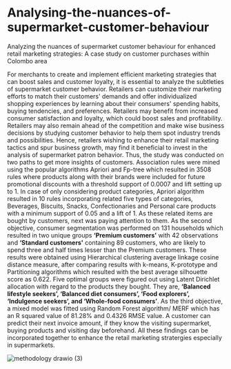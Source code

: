 # Analysing-the-nuances-of-supermarket-customer-behaviour
Analyzing the nuances of supermarket customer behaviour for  enhanced retail marketing strategies: A case study on customer purchases within Colombo area

For merchants to create and implement efficient marketing strategies that can boost sales and customer loyalty, it is essential to analyze the subtleties of supermarket customer behavior. Retailers can customize their marketing efforts to match their customers' demands and offer individualized shopping experiences by learning about their consumers' spending habits, buying tendencies, and preferences. Retailers may benefit from increased consumer satisfaction and loyalty, which could boost sales and profitability. Retailers may also remain ahead of the competition and make wise business decisions by studying customer behavior to help them spot industry trends and possibilities. Hence, retailers wishing to enhance their retail marketing tactics and spur business growth, may find it beneficial to invest in the analysis of supermarket patron behavior. Thus, the study was conducted on two paths to get more insights of customers. Association rules were mined using the popular algorithms Apriori and Fp-tree which resulted in 3508 rules where products along with their brands were included for future promotional discounts with a threshold support of 0.0007 and lift setting up to 1. In case of only considering product categories, Apriori algorithm resulted in 10 rules incorporating related five types of categories, Beverages, Biscuits, Snacks, Confectionaries and Personal care products with a minimum support of 0.05 and a lift of 1. As these related items are bought by customers, next was paying attention to them. As the second objective, consumer segmentation was performed on 131 households which resulted in two unique groups **‘Premium customers’** with 42 observations and **‘Standard customers'** containing 89 customers, who are likely to spend three and half times lesser than the Premium customers. These results were obtained using Hierarchical clustering average linkage cosine distance measure, after comparing results with k-means, K-prototype and Partitioning algorithms which resulted with the best average silhouette score as 0.622. Five optimal groups were figured out using Latent Dirichlet allocation with regard to the products they bought. They are, **‘Balanced lifestyle seekers’, ‘Balanced diet consumers’, ‘Food explorers’, ‘Indulgence seekers’, and ‘Whole-food consumers’**. As the third objective, a mixed model was fitted using Random Forest algorithm/ MERF which has an R squared value of 81.28% and 0.4326 RMSE value. A customer can predict their next invoice amount, if they know the visiting supermarket, buying products and visiting day beforehand. All these findings can be incorporated together to enhance the retail marketing stratergies especially in supermarkets. 


![methodology drawio (3)](https://user-images.githubusercontent.com/86557599/231429786-a85de3fc-71ef-4e6f-b75b-cfabd9fb1e81.png)

